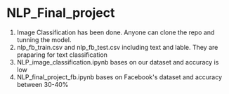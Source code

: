 # NLP_Final_project
1. Image Classification has been done. Anyone can clone the repo and tunning the model.
2. nlp_fb_train.csv and nlp_fb_test.csv including text and lable. They are praparing for text classification
3. NLP_image_classification.ipynb bases on our dataset and accuracy is low
4. NLP_final_project_fb.ipynb bases on Facebook's dataset and accuracy between 30-40%
